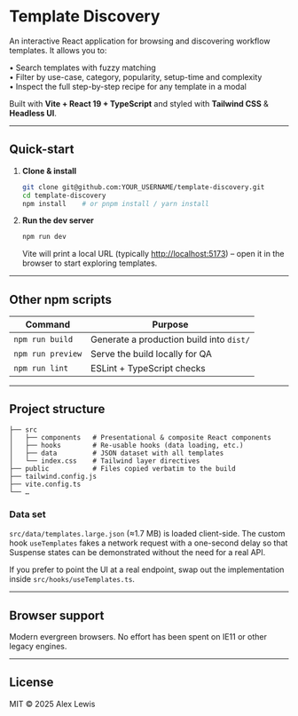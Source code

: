 # Template Discovery

An interactive React application for browsing and discovering workflow templates. It allows you to:

• Search templates with fuzzy matching  
• Filter by use-case, category, popularity, setup-time and complexity  
• Inspect the full step-by-step recipe for any template in a modal

Built with **Vite + React 19 + TypeScript** and styled with **Tailwind CSS** & **Headless UI**.

---

## Quick-start

1. **Clone & install**

   ```bash
   git clone git@github.com:YOUR_USERNAME/template-discovery.git
   cd template-discovery
   npm install    # or pnpm install / yarn install
   ```

2. **Run the dev server**

   ```bash
   npm run dev
   ```

   Vite will print a local URL (typically <http://localhost:5173>) – open it in the browser to start exploring templates.

---

## Other npm scripts

| Command           | Purpose                                  |
| ----------------- | ---------------------------------------- |
| `npm run build`   | Generate a production build into `dist/` |
| `npm run preview` | Serve the build locally for QA           |
| `npm run lint`    | ESLint + TypeScript checks               |

---

## Project structure

```tree
├── src
│   ├── components   # Presentational & composite React components
│   ├── hooks        # Re-usable hooks (data loading, etc.)
│   ├── data         # JSON dataset with all templates
│   └── index.css    # Tailwind layer directives
├── public           # Files copied verbatim to the build
├── tailwind.config.js
├── vite.config.ts
└── …
```

### Data set

`src/data/templates.large.json` (≈1.7 MB) is loaded client-side. The custom hook `useTemplates` fakes a network request with a one-second delay so that Suspense states can be demonstrated without the need for a real API.

If you prefer to point the UI at a real endpoint, swap out the implementation inside `src/hooks/useTemplates.ts`.

---

## Browser support

Modern evergreen browsers. No effort has been spent on IE11 or other legacy engines.

---

## License

MIT © 2025 Alex Lewis
